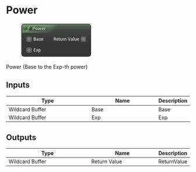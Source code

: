 # Power

<div align="left" data-full-width="false">

<figure><img src="Power.png" alt=""><figcaption></figcaption></figure>

</div>

Power (Base to the Exp-th power)

## Inputs

<table>
<thead><tr><th width="250">Type</th><th width="200">Name</th><th>Description</th></tr></thead>
<tbody>
<tr><td>Wildcard Buffer</td><td>Base</td><td>Base</td></tr>
<tr><td>Wildcard Buffer</td><td>Exp</td><td>Exp</td></tr>
</tbody>
</table>

## Outputs

<table>
<thead><tr><th width="250">Type</th><th width="200">Name</th><th>Description</th></tr></thead>
<tbody>
<tr><td>Wildcard Buffer</td><td>Return Value</td><td>ReturnValue</td></tr>
</tbody>
</table>